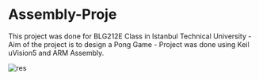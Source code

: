 # Assembly-Proje
This project was done for BLG212E Class in Istanbul Technical University - Aim of the project is to design a Pong Game - Project was done using Keil uVision5 and ARM Assembly.

![res](https://user-images.githubusercontent.com/81713653/153488658-193897eb-fa08-4f98-95a1-43be98795ebd.png)
